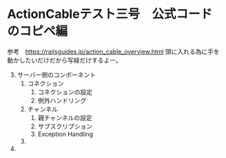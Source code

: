 # ActionCableテスト三号　公式コードのコピペ編
  参考　https://railsguides.jp/action_cable_overview.html
  頭に入れる為に手を動かしたいだけだから写経だけするよー。

3. サーバー側のコンポーネント
    1. コネクション
        1. コネクションの設定
        2. 例外ハンドリング
    2. チャンネル
        1. 親チャンネルの設定
        2. サブスクリプション
        3. Exception Handling
    3. 
4. 